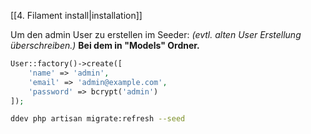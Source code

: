 [[4. Filament install|installation]]

Um den admin User zu erstellen im Seeder:
*(evtl. alten User Erstellung überschreiben.)*
**Bei dem in "Models" Ordner.**
```php
User::factory()->create([
    'name' => 'admin',
    'email' => 'admin@example.com',
    'password' => bcrypt('admin')
]);
```

```bash
ddev php artisan migrate:refresh --seed
```
